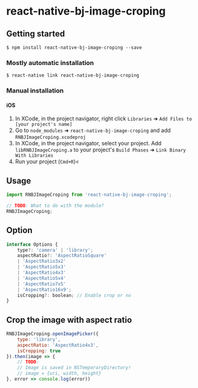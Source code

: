 
# react-native-bj-image-croping

## Getting started

`$ npm install react-native-bj-image-croping --save`

### Mostly automatic installation

`$ react-native link react-native-bj-image-croping`

### Manual installation


#### iOS

1. In XCode, in the project navigator, right click `Libraries` ➜ `Add Files to [your project's name]`
2. Go to `node_modules` ➜ `react-native-bj-image-croping` and add `RNBJImageCroping.xcodeproj`
3. In XCode, in the project navigator, select your project. Add `libRNBJImageCroping.a` to your project's `Build Phases` ➜ `Link Binary With Libraries`
4. Run your project (`Cmd+R`)<


## Usage
```javascript
import RNBJImageCroping from 'react-native-bj-image-croping';

// TODO: What to do with the module?
RNBJImageCroping;
```

## Option
```javascript
interface Options {
    type?: 'camera' | 'library';
    aspectRatio?: 'AspectRatioSquare'
    | 'AspectRatio3x2'
    | 'AspectRatio5x3'
    | 'AspectRatio4x3'
    | 'AspectRatio5x4'
    | 'AspectRatio7x5'
    | 'AspectRatio16x9';
    isCropping?: boolean; // Enable crop or no
}
```

## Crop the image with aspect ratio
```javascript
RNBJImageCroping.openImagePicker({
    type: 'library',
    aspectRatio: 'AspectRatio4x3',
    isCropping: true
}).then(image => {
    // TODO:
    // Image is saved in NSTemporaryDirectory!
    // image = {uri, width, height}  
}, error => console.log(error))
```